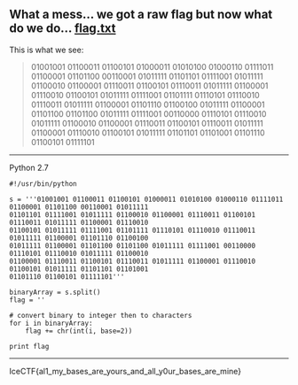 What a mess... we got a raw flag but now what do we do... [flag.txt](https://play.icec.tf/problem-static/flag_63c24d48595eae318c9a174f37ffb0f128758e5c16fea0ffebf12b0ba5f5b26a.txt)
---
This is what we see:
> 01001001 01100011 01100101 01000011 01010100 01000110 01111011 01100001 01101100 00110001 01011111
01101101 01111001 01011111 01100010 01100001 01110011 01100101 01110011 01011111 01100001 01110010
01100101 01011111 01111001 01101111 01110101 01110010 01110011 01011111 01100001 01101110 01100100
01011111 01100001 01101100 01101100 01011111 01111001 00110000 01110101 01110010 01011111 01100010
01100001 01110011 01100101 01110011 01011111 01100001 01110010 01100101 01011111 01101101 01101001
01101110 01100101 01111101

---
Python 2.7

```
#!/usr/bin/python

s = '''01001001 01100011 01100101 01000011 01010100 01000110 01111011 01100001 01101100 00110001 01011111
01101101 01111001 01011111 01100010 01100001 01110011 01100101 01110011 01011111 01100001 01110010
01100101 01011111 01111001 01101111 01110101 01110010 01110011 01011111 01100001 01101110 01100100
01011111 01100001 01101100 01101100 01011111 01111001 00110000 01110101 01110010 01011111 01100010
01100001 01110011 01100101 01110011 01011111 01100001 01110010 01100101 01011111 01101101 01101001
01101110 01100101 01111101'''

binaryArray = s.split()
flag = ''

# convert binary to integer then to characters
for i in binaryArray:
	flag += chr(int(i, base=2))

print flag
```
---
IceCTF{al1_my_bases_are_yours_and_all_y0ur_bases_are_mine}
